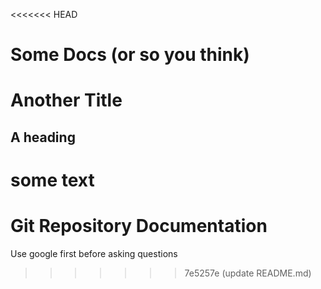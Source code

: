 <<<<<<< HEAD
# Some Docs (or so you think)
# Another Title

## A heading

some text
=======
# Git Repository Documentation

Use google first before asking questions
>>>>>>> 7e5257e (update README.md)
